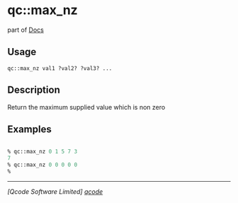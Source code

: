 qc::max_nz
==========

part of [Docs](.)

Usage
-----
`
        qc::max_nz val1 ?val2? ?val3? ...
    `

Description
-----------
Return the maximum supplied value which is non zero

Examples
--------
```tcl

% qc::max_nz 0 1 5 7 3
7
% qc::max_nz 0 0 0 0 0
% 
```

----------------------------------
*[Qcode Software Limited] [qcode]*

[qcode]: http://www.qcode.co.uk "Qcode Software"